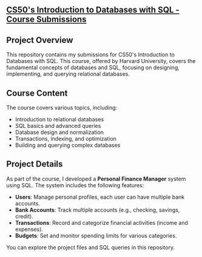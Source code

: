 ## [CS50's Introduction to Databases with SQL - Course Submissions](https://cs50.harvard.edu/sql/2024/)


## Project Overview
This repository contains my submissions for CS50's Introduction to Databases with SQL. This course, offered by Harvard University, covers the fundamental concepts of databases and SQL, focusing on designing, implementing, and querying relational databases.

## Course Content
The course covers various topics, including:

- Introduction to relational databases
- SQL basics and advanced queries
- Database design and normalization
- Transactions, indexing, and optimization
- Building and querying complex databases

## Project Details
As part of the course, I developed a **Personal Finance Manager** system using SQL. The system includes the following features:

- **Users**: Manage personal profiles, each user can have multiple bank accounts.
- **Bank Accounts**: Track multiple accounts (e.g., checking, savings, credit).
- **Transactions**: Record and categorize financial activities (income and expenses).
- **Budgets**: Set and monitor spending limits for various categories.

You can explore the project files and SQL queries in this repository.
